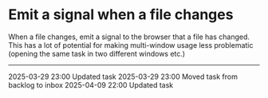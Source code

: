 Emit a signal when a file changes
===

When a file changes, emit a signal to the browser that a file has changed. This has a lot of potential for making multi-window usage less problematic (opening the same task in two different windows etc.)

---

2025-03-29 23:00	Updated task
2025-03-29 23:00	Moved task from backlog to inbox
2025-04-09 22:00	Updated task